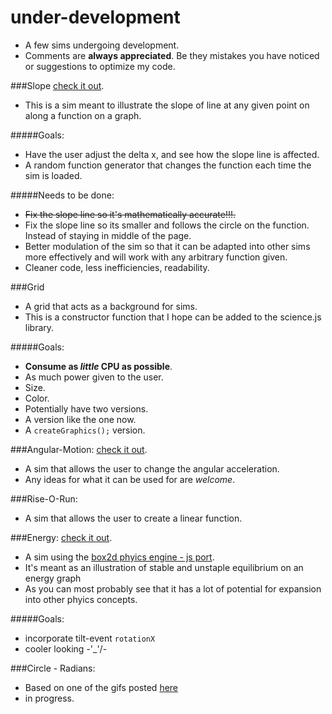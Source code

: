 # under-development
* A few sims undergoing development.
* Comments are **always appreciated**. Be they mistakes you have noticed or suggestions to optimize my code.

###Slope
[check it out](https://ceisenbach.github.io/under-development/slope/).
* This is a sim meant to illustrate the slope of line at any given point on along a function on a graph.

#####Goals:
* Have the user adjust the delta x, and see how the slope line is affected.
* A random function generator that changes the function each time the sim is loaded.

#####Needs to be done:
* ~~Fix the slope line so it's mathematically accurate!!!.~~
* Fix the slope line so its smaller and follows the circle on the function. Instead of staying in middle of the page.
* Better modulation of the sim so that it can be adapted into other sims more effectively and will work with any arbitrary function given.
* Cleaner code, less inefficiencies, readability.

###Grid
* A grid that acts as a background for sims.
* This is a constructor function that I hope can be added to the science.js library.

#####Goals:
* **Consume as _little_ CPU as possible**.
* As much power given to the user. 
 * Size.
 * Color.
* Potentially have two versions.
 * A version like the one now.
 * A ```createGraphics();``` version.

###Angular-Motion:
[check it out](https://ceisenbach.github.io/under-development/angular_motion/).
* A sim that allows the user to change the angular acceleration.
* Any ideas for what it can be used for are _welcome_.

###Rise-O-Run:
* A sim that allows the user to create a linear function.

###Energy:
[check it out](https://ceisenbach.github.io/under-development/energy/).
* A sim using the [box2d phyics engine - js port](https://github.com/kripken/box2d.js/).
* It's meant as an illustration of stable and unstaple equilibrium on an energy graph
* As you can most probably see that it has a lot of potential for expansion into other phyics concepts.

#####Goals:
 * incorporate tilt-event ```rotationX``` 
 * cooler looking -\'_'/-

###Circle - Radians:
 * Based on one of the gifs posted [here](https://en.wikipedia.org/wiki/User:LucasVB/Gallery)
 * in progress.


